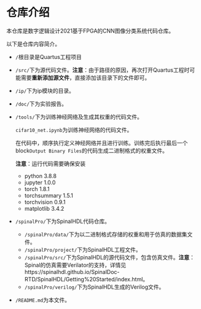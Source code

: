 # 仓库介绍

本仓库是数字逻辑设计2021基于FPGA的CNN图像分类系统代码仓库。

以下是仓库内容简介。

- `/`根目录是Quartus工程项目

- `/src/`下为源代码文件。**注意**：由于路径的原因，再次打开Quartus工程时可能需要**重新添加源文件**，直接添加该目录下的文件即可。

- `/ip/`下为ip模块的目录。

- `/doc/`下为实验报告。

- `/tools/`下为训练神经网络及生成其权重的代码文件。

  `cifar10_net.ipynb`为训练神经网络的代码文件。

  在代码中，顺序执行定义神经网络并且进行训练。训练完后执行最后一个block`Output Binary Files`的代码生成二进制格式的权重文件。

  **注意**：运行代码需要确保安装

  - python 3.8.8
  - jupyter 1.0.0
  - torch 1.8.1
  - torchsummary 1.5.1
  - torchvision 0.9.1
  - matplotlib 3.4.2

- `/spinalPro/`下为SpinalHDL代码仓库。

  - `/spinalPro/data/`下为以二进制格式存储的权重和用于仿真的数据集文件。
  - `/spinalPro/project/`下为SpinalHDL工程文件。
  - `/spinalPro/src/`下为SpinalHDL的源代码文件，包含仿真文件。**注意**：Spinal的仿真需要Verilator的支持，详情见https://spinalhdl.github.io/SpinalDoc-RTD/SpinalHDL/Getting%20Started/index.html。
  - `/spinalPro/verilog/`下为SpinalHDL生成的Verilog文件。

- `/README.md`为本文件。

